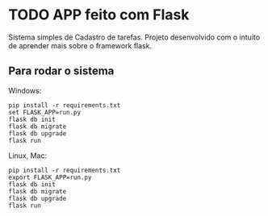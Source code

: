# TODO APP feito com Flask

Sistema simples de Cadastro de tarefas. Projeto desenvolvido com o intuito de aprender mais sobre o framework flask.

## Para rodar o sistema

Windows:

	pip install -r requirements.txt
	set FLASK_APP=run.py
	flask db init
	flask db migrate
	flask db upgrade
	flask run
	
Linux, Mac:

	pip install -r requirements.txt
	export FLASK_APP=run.py
	flask db init
	flask db migrate
	flask db upgrade
	flask run